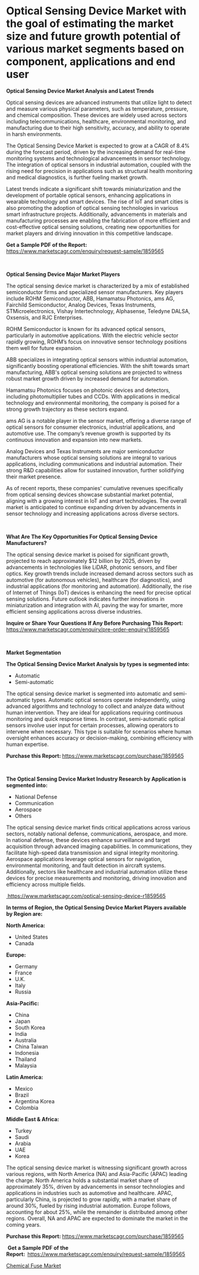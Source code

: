 <p><h1>Optical Sensing Device Market with the goal of estimating the market size and future growth potential of various market segments based on component, applications and end user</h1></p><p><strong>Optical Sensing Device Market Analysis and Latest Trends</strong></p>
<p><p>Optical sensing devices are advanced instruments that utilize light to detect and measure various physical parameters, such as temperature, pressure, and chemical composition. These devices are widely used across sectors including telecommunications, healthcare, environmental monitoring, and manufacturing due to their high sensitivity, accuracy, and ability to operate in harsh environments.</p><p>The Optical Sensing Device Market is expected to grow at a CAGR of 8.4% during the forecast period, driven by the increasing demand for real-time monitoring systems and technological advancements in sensor technology. The integration of optical sensors in industrial automation, coupled with the rising need for precision in applications such as structural health monitoring and medical diagnostics, is further fueling market growth.</p><p>Latest trends indicate a significant shift towards miniaturization and the development of portable optical sensors, enhancing applications in wearable technology and smart devices. The rise of IoT and smart cities is also promoting the adoption of optical sensing technologies in various smart infrastructure projects. Additionally, advancements in materials and manufacturing processes are enabling the fabrication of more efficient and cost-effective optical sensing solutions, creating new opportunities for market players and driving innovation in this competitive landscape.</p></p>
<p><strong>Get a Sample PDF of the Report:&nbsp;</strong> <a href="https://www.marketscagr.com/enquiry/request-sample/1859565?utm_campaign=3039&utm_medium=2&utm_source=Github&utm_content=ia&utm_term=06042025&utm_id=optical-sensing-device">https://www.marketscagr.com/enquiry/request-sample/1859565</a></p>
<p>&nbsp;</p>
<p><strong>Optical Sensing Device Major Market Players</strong></p>
<p><p>The optical sensing device market is characterized by a mix of established semiconductor firms and specialized sensor manufacturers. Key players include ROHM Semiconductor, ABB, Hamamatsu Photonics, ams AG, Fairchild Semiconductor, Analog Devices, Texas Instruments, STMicroelectronics, Vishay Intertechnology, Alphasense, Teledyne DALSA, Oxsensis, and RJC Enterprises.</p><p>ROHM Semiconductor is known for its advanced optical sensors, particularly in automotive applications. With the electric vehicle sector rapidly growing, ROHM’s focus on innovative sensor technology positions them well for future expansion.</p><p>ABB specializes in integrating optical sensors within industrial automation, significantly boosting operational efficiencies. With the shift towards smart manufacturing, ABB's optical sensing solutions are projected to witness robust market growth driven by increased demand for automation.</p><p>Hamamatsu Photonics focuses on photonic devices and detectors, including photomultiplier tubes and CCDs. With applications in medical technology and environmental monitoring, the company is poised for a strong growth trajectory as these sectors expand.</p><p>ams AG is a notable player in the sensor market, offering a diverse range of optical sensors for consumer electronics, industrial applications, and automotive use. The company’s revenue growth is supported by its continuous innovation and expansion into new markets.</p><p>Analog Devices and Texas Instruments are major semiconductor manufacturers whose optical sensing solutions are integral to various applications, including communications and industrial automation. Their strong R&D capabilities allow for sustained innovation, further solidifying their market presence.</p><p>As of recent reports, these companies' cumulative revenues specifically from optical sensing devices showcase substantial market potential, aligning with a growing interest in IoT and smart technologies. The overall market is anticipated to continue expanding driven by advancements in sensor technology and increasing applications across diverse sectors.</p></p>
<p>&nbsp;</p>
<p><strong>What Are The Key Opportunities For Optical Sensing Device Manufacturers?</strong></p>
<p><p>The optical sensing device market is poised for significant growth, projected to reach approximately $12 billion by 2025, driven by advancements in technologies like LiDAR, photonic sensors, and fiber optics. Key growth trends include increased demand across sectors such as automotive (for autonomous vehicles), healthcare (for diagnostics), and industrial applications (for monitoring and automation). Additionally, the rise of Internet of Things (IoT) devices is enhancing the need for precise optical sensing solutions. Future outlook indicates further innovations in miniaturization and integration with AI, paving the way for smarter, more efficient sensing applications across diverse industries.</p></p>
<p><strong>Inquire or Share Your Questions If Any Before Purchasing This Report:</strong> <a href="https://www.marketscagr.com/enquiry/pre-order-enquiry/1859565?utm_campaign=3039&utm_medium=2&utm_source=Github&utm_content=ia&utm_term=06042025&utm_id=optical-sensing-device">https://www.marketscagr.com/enquiry/pre-order-enquiry/1859565</a></p>
<p>&nbsp;</p>
<p><strong>Market Segmentation</strong></p>
<p><strong>The Optical Sensing Device Market Analysis by types is segmented into:</strong></p>
<p><ul><li>Automatic</li><li>Semi-automatic</li></ul></p>
<p><p>The optical sensing device market is segmented into automatic and semi-automatic types. Automatic optical sensors operate independently, using advanced algorithms and technology to collect and analyze data without human intervention. They are ideal for applications requiring continuous monitoring and quick response times. In contrast, semi-automatic optical sensors involve user input for certain processes, allowing operators to intervene when necessary. This type is suitable for scenarios where human oversight enhances accuracy or decision-making, combining efficiency with human expertise.</p></p>
<p><strong>Purchase this Report:&nbsp;</strong><a href="https://www.marketscagr.com/purchase/1859565?utm_campaign=3039&utm_medium=2&utm_source=Github&utm_content=ia&utm_term=06042025&utm_id=optical-sensing-device">https://www.marketscagr.com/purchase/1859565</a></p>
<p>&nbsp;</p>
<p><strong>The Optical Sensing Device Market Industry Research by Application is segmented into:</strong></p>
<p><ul><li>National Defense</li><li>Communication</li><li>Aerospace</li><li>Others</li></ul></p>
<p><p>The optical sensing device market finds critical applications across various sectors, notably national defense, communications, aerospace, and more. In national defense, these devices enhance surveillance and target acquisition through advanced imaging capabilities. In communications, they facilitate high-speed data transmission and signal integrity monitoring. Aerospace applications leverage optical sensors for navigation, environmental monitoring, and fault detection in aircraft systems. Additionally, sectors like healthcare and industrial automation utilize these devices for precise measurements and monitoring, driving innovation and efficiency across multiple fields.</p></p>
<p><a href="https://www.marketscagr.com/optical-sensing-device-r1859565?utm_campaign=3039&utm_medium=2&utm_source=Github&utm_content=ia&utm_term=06042025&utm_id=optical-sensing-device">&nbsp;https://www.marketscagr.com/optical-sensing-device-r1859565</a></p>
<p><strong>In terms of Region, the Optical Sensing Device Market Players available by Region are:</strong></p>
<p>
    <p> <strong> North America: </strong>
        <ul>
            <li>United States</li>
            <li>Canada</li>
        </ul>
        </p> 
    <p> <strong> Europe: </strong>
        <ul>
            <li>Germany</li>
            <li>France</li>
            <li>U.K.</li>
            <li>Italy</li>
            <li>Russia</li>
        </ul>
        </p> 
    <p> <strong> Asia-Pacific: </strong>
        <ul>
            <li>China</li>
            <li>Japan</li>
            <li>South Korea</li>
            <li>India</li>
            <li>Australia</li>
            <li>China Taiwan</li>
            <li>Indonesia</li>
            <li>Thailand</li>
            <li>Malaysia</li>
        </ul>
        </p> 
    <p> <strong> Latin America: </strong>
        <ul>
            <li>Mexico</li>
            <li>Brazil</li>
            <li>Argentina Korea</li>
            <li>Colombia</li>
        </ul>
        </p> 
    <p> <strong> Middle East & Africa: </strong>
        <ul>
            <li>Turkey</li>
            <li>Saudi</li>
            <li>Arabia</li>
            <li>UAE</li>
            <li>Korea</li>
        </ul>
    </p>
    </p>
<p><p>The optical sensing device market is witnessing significant growth across various regions, with North America (NA) and Asia-Pacific (APAC) leading the charge. North America holds a substantial market share of approximately 35%, driven by advancements in sensor technologies and applications in industries such as automotive and healthcare. APAC, particularly China, is projected to grow rapidly, with a market share of around 30%, fueled by rising industrial automation. Europe follows, accounting for about 25%, while the remainder is distributed among other regions. Overall, NA and APAC are expected to dominate the market in the coming years.</p></p>
<p><strong>Purchase this Report: </strong><a href="https://www.marketscagr.com/purchase/1859565?utm_campaign=3039&utm_medium=2&utm_source=Github&utm_content=ia&utm_term=06042025&utm_id=optical-sensing-device">https://www.marketscagr.com/purchase/1859565</a></p>
<p>&nbsp;<strong>Get a Sample PDF of the Report:&nbsp;&nbsp;</strong><a href="https://www.marketscagr.com/enquiry/request-sample/1859565?utm_campaign=3039&utm_medium=2&utm_source=Github&utm_content=ia&utm_term=06042025&utm_id=optical-sensing-device">https://www.marketscagr.com/enquiry/request-sample/1859565</a></p>
<p><strong></strong></p>
<p><p><a href="https://github.com/xtysizov/Market-Research-Report-List-1/blob/main/chemical-fuse-market.md?utm_campaign=3039&utm_medium=2&utm_source=Github&utm_content=ia&utm_term=06042025&utm_id=optical-sensing-device">Chemical Fuse Market</a></p></p>
